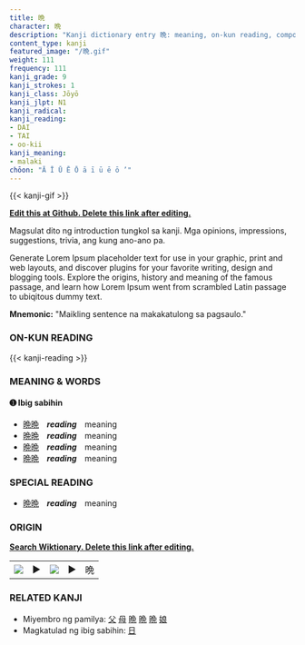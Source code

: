 ```yaml
---
title: 晩
character: 晩
description: "Kanji dictionary entry 晩: meaning, on-kun reading, compounds, origin, related kanji"
content_type: kanji
featured_image: "/晩.gif"
weight: 111
frequency: 111
kanji_grade: 9
kanji_strokes: 1
kanji_class: Jōyō
kanji_jlpt: N1
kanji_radical: 
kanji_reading: 
- DAI
- TAI
- oo-kii
kanji_meaning:
- malaki
chōon: "Ā Ī Ū Ē Ō ā ī ū ē ō ’"
---
```

[//]: # (Don't edit the line below. Kanji animated GIF code is automatically generated.)
{{< kanji-gif >}}

[//]: # (Edit below this line.)

**[Edit this at Github. Delete this link after editing.](https://github.com/tim0g/tim/tree/main/content/kanji/晩/index.md)**

Magsulat dito ng introduction tungkol sa kanji. Mga opinions, impressions, suggestions, trivia, ang kung ano-ano pa.

Generate Lorem Ipsum placeholder text for use in your graphic, print and web layouts, and discover plugins for your favorite writing, design and blogging tools. Explore the origins, history and meaning of the famous passage, and learn how Lorem Ipsum went from scrambled Latin passage to ubiqitous dummy text.
 
**Mnemonic:** "Maikling sentence na makakatulong sa pagsaulo."

### ON-KUN READING

[//]: # (Don't edit the line below. ON-KUN READING code is automatically generated.)
{{< kanji-reading >}}

### MEANING & WORDS

#### ➊ **Ibig sabihin**
  - [晩](../晩)[晩](../晩)　***reading***　meaning
  - [晩](../晩)[晩](../晩)　***reading***　meaning
  - [晩](../晩)[晩](../晩)　***reading***　meaning
  - [晩](../晩)[晩](../晩)　***reading***　meaning

### SPECIAL READING
  - [晩](../晩)[晩](../晩)　***reading***　meaning

### ORIGIN

**[Search Wiktionary. Delete this link after editing.](https://wiktionary.org/wiki/晩)**
<table class="kanji-table"><tr><td>
<img src="60px-晩-bronze.svg.png">
</td><td>▶</td><td>
<img src="60px-晩-oracle.svg.png">
</td><td>▶</td>
<td class="kanji-origin">晩</td>
</tr></table>

### RELATED KANJI
- Miyembro ng pamilya: [父](../父) [母](../母) [晩](../晩) [晩](../晩) [晩](../晩) [娘](../娘)
- Magkatulad ng ibig sabihin: [日](../日)
